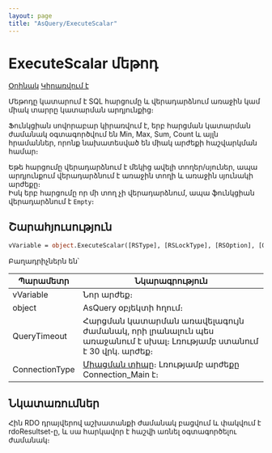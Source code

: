 ```yaml
---
layout: page
title: "AsQuery/ExecuteScalar"
---
```


# ExecuteScalar մեթոդ

[Օրինակ](../../Examples/E_AsQuery.md) [Կիրառվում է](../AsQuery.md)

Մեթոդը կատարում է SQL հարցումը և վերադարձնում առաջին կամ միակ տարրը կատարման արդյունքից։ 

Ֆունկցիան սովորաբար կիրառվում է, երբ հարցման կատարման ժամանակ օգտագործվում են Min, Max, Sum, Count և այլն հրամաններ, որոնք նախատեսված են միակ արժեքի հաշվարկման համար։

Եթե հարցումը վերադարձնում է մեկից ավելի տողեր/սյուներ, ապա արդյունքում վերադարձնում է առաջին տողի և առաջին սյունակի արժեքը։  
Իսկ երբ հարցումը որ մի տող չի վերադարձնում, ապա ֆունկցիան վերադարձնում է `Empty`։

## Շարահյուսություն

```vb
vVariable = object.ExecuteScalar([RSType], [RSLockType], [RSOption], [QueryTimeout])
```

Բաղադրիչներն են՝

    
| Պարամետր  | Նկարագրություն |
|--|--|
| vVariable | Նոր արժեք։ |
| object | AsQuery օբյեկտի հղում։ |
| QueryTimeout | Հարցման կատարման առավելագույն ժամանակ, որի լրանալուն պես առաջանում է սխալ։ Լռությամբ ստանում է 30 վրկ. արժեք։ |
| ConnectionType | [Միացման տիպը](../../Constants/ConnectionType.md)։ Լռությամբ արժեքը Connection_Main է։|

## Նկատառումներ

Հին RDO դրայվերով աշխատանքի ժամանակ բացվում և փակվում է rdoResultset-ը, և սա հարկավոր է հաշվի առնել օգտագործելու ժամանակ։
